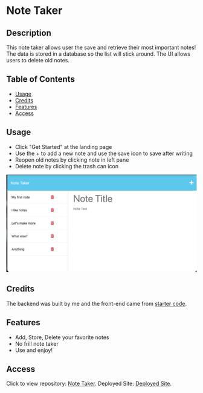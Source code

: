# Note Taker

## Description
This note taker allows user the save and retrieve their most important notes! The data is stored in a database so the list will stick around. The UI allows users to delete old notes.

## Table of Contents
- [Usage](#usage)
- [Credits](#credits)
- [Features](#features)
- [Access](#access)

## Usage
- Click "Get Started" at the landing page
- Use the + to add a new note and use the save icon to save after writing
- Reopen old notes by clicking note in left pane
- Delete note by clicking the trash can icon

![user experience](./images/notes.png)


## Credits
The backend was built by me and the front-end came from [starter code](https://github.com/coding-boot-camp/miniature-eureka).

## Features
- Add, Store, Delete your favorite notes
- No frill note taker
- Use and enjoy!

## Access
Click to view repository: [Note Taker](https://github.com/johnpow/note-taker).
Deployed Site: [Deployed Site](https://vast-inlet-18412.herokuapp.com/).
